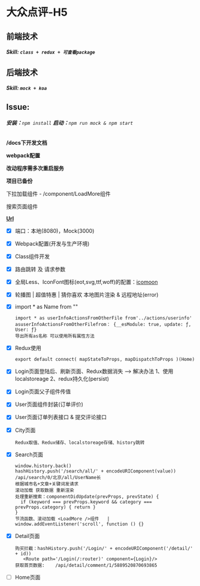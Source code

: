 # 大众点评-H5

## 前端技术

##### Skill:   `class + redux + 可查看package`

## 后端技术

##### Skill:  `mock + koa`


## Issue:

###### **安装：**`npm install`  **启动：**`npm run mock & npm start`

**/docs下开发文档**

**webpack配置**

**改动程序需多次重启服务**

**项目已备份**

下拉加载组件 - /component/LoadMore组件

搜索页面组件

**[Url](https://coding.imooc.com/class/chapter/313.html#Anchor](https://coding.imooc.com/class/chapter/313.html#Anchor))**

* [X] 端口：本地(8080)，Mock(3000)
* [X] Webpack配置(开发与生产环境)
* [X] Class组件开发
* [X] 路由跳转 及 请求参数
* [X] 全局Less、IconFont图标(eot,svg,ttf,woff)的配置：[icomoon](https://icomoon.io/app/#/select)
* [X] 轮播图 | 超值特惠 | 猜你喜欢 本地图片渲染 &  远程地址(error)
* [X] import * as Name from ""

  ```
  import * as userInfoActionsFromOtherFile from'../actions/userinfo'
  asuserInfoActionsFromOtherFilefrom： {__esModule: true, update: ƒ, User: ƒ}
  导出所有as名称 可以使用所有属性方法
  ```
* [X] Redux使用

  ```
  export default connect( mapStateToProps, mapDispatchToProps )(Home)
  ```
* [X] Login页面登陆后、刷新页面、Redux数据消失 --> 解决办法  1、使用localstoreage  2、redux持久化(persist)
* [X] Login页面父子组件传值
* [X] User页面组件封装(订单评价)
* [X] User页面订单列表接口 & 提交评论接口
* [X] City页面

  ```
  Redux取值、Redux储存、localstoreage存储、history跳转
  ```
* [X] Search页面

  ```
  window.history.back()
  hashHistory.push('/search/all/' + encodeURIComponent(value))
  /api/search/0/北京/all/UserName长
  根据城市名+文章+关键词发请求
  滚动加载 获取数据 重新渲染
  处理重新搜索：componentDidUpdate(prevProps, prevState) {
  	if (keyword === prevProps.keyword && category === prevProps.category) { return } 
  }
  节流函数、滚动加载 <LoadMore />组件   |  window.addEventListener('scroll', function () {}
  ```
* [X] Detail页面

  ```
  购买拦截：hashHistory.push('/Login/' + encodeURIComponent('/detail/' + id))
  	 <Route path='/Login(/:router)' component={Login}/>
  获取首页数据:    /api/detail/comment/1/5889520870693865
  ```
* [ ] Home页面
